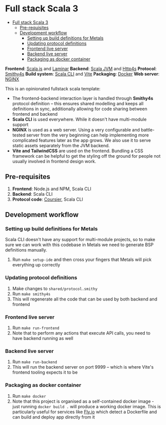 # Full stack Scala 3

<!--toc:start-->
- [Full stack Scala 3](#full-stack-scala-3)
  - [Pre-requisites](#pre-requisites)
  - [Development workflow](#development-workflow)
    - [Setting up build definitions for Metals](#setting-up-build-definitions-for-metals)
    - [Updating protocol definitions](#updating-protocol-definitions)
    - [Frontend live server](#frontend-live-server)
    - [Backend live server](#backend-live-server)
    - [Packaging as docker container](#packaging-as-docker-container)
<!--toc:end-->

**Frontend**: [Scala.js](https://www.scala-js.org/) and [Laminar](https://laminar.dev)
**Backend**: [Scala JVM](https://www.scala-lang.org/) and [Http4s](https://http4s.org/)
**Protocol**: [Smithy4s](https://disneystreaming.github.io/smithy4s/)
**Build system**: [Scala CLI](https://scala-cli.virtuslab.org/) and [Vite](https://vitejs.dev/)
**Packaging**: [Docker](https://hub.docker.com/)
**Web server**: [NGINX](https://nginx.org/)

This is an opinionated fullstack scala template:

- The frontend-backend interaction layer is handled through **Smithy4s** protocol definition – this ensures shared modelling and keeps all definitions in sync, additionally allowing for code sharing between frontend and backend
- **Scala CLI** is used everywhere. While it doesn't have multi-module support 
- **NGINX** is used as a web server. Using a very configurable and battle-tested server from the very beginning can help implementing more complicated features later as the app grows. We also use it to serve static assets separately from the JVM backend.
- **Vite and TailwindCSS** are used on the frontend. Bundling a CSS framework can be helpful to get the styling off the ground for people not usually involved in frontend design work.

## Pre-requisites

1. **Frontend**: Node.js and NPM, Scala CLI
2. **Backend**: Scala CLI
3. **Protocol code**: [Coursier](https://get-coursier.io/docs/overview), Scala CLI

## Development workflow

### Setting up build definitions for Metals

Scala CLI doesn't have any support for multi-module projects, so to make sure we can work with this codebase in Metals we need to generate BSP definitions manually.

1. Run `make setup-ide` and then cross your fingers that Metals will pick everything up correctly

### Updating protocol definitions

1. Make changes to `shared/protocol.smithy`
2. Run `make smithy4s`
3. This will regenerate all the code that can be used by both backend and frontend

### Frontend live server

1. Run `make run-frontend`
2. Note that to perform any actions that execute API calls, you need to have backend running as well 

### Backend live server

1. Run `make run-backend`
2. This will run the backend server on port 9999 – which is where Vite's frontend tooling expects it to be

### Packaging as docker container

1. Run `make docker`
2. Note that this project is organised as a self-contained docker image - just running `docker build .` will produce a working docker image. This is particularly useful for services like [Fly.io](https://fly.io/) which detect a Dockerfile and can build and deploy app directly from it
